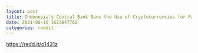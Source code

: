 ```yaml
--- 
layout: post 
title: Indonesia's Central Bank Bans the Use of Cryptocurrencies for Payments 
date: 2021-06-16 1623847762 
categories: reddit 
--- 
```

https://redd.it/o1431z